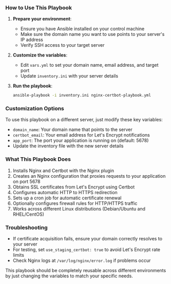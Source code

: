 ### How to Use This Playbook

1. **Prepare your environment**:
   - Ensure you have Ansible installed on your control machine
   - Make sure the domain name you want to use points to your server's IP address
   - Verify SSH access to your target server

2. **Customize the variables**:
   - Edit `vars.yml` to set your domain name, email address, and target port
   - Update `inventory.ini` with your server details

3. **Run the playbook**:
   ```bash
   ansible-playbook -i inventory.ini nginx-certbot-playbook.yml
   ```

### Customization Options

To use this playbook on a different server, just modify these key variables:

- `domain_name`: Your domain name that points to the server
- `certbot_email`: Your email address for Let's Encrypt notifications
- `app_port`: The port your application is running on (default: 5678)
- Update the inventory file with the new server details

### What This Playbook Does

1. Installs Nginx and Certbot with the Nginx plugin
2. Creates an Nginx configuration that proxies requests to your application on port 5678
3. Obtains SSL certificates from Let's Encrypt using Certbot
4. Configures automatic HTTP to HTTPS redirection
5. Sets up a cron job for automatic certificate renewal
6. Optionally configures firewall rules for HTTP/HTTPS traffic
7. Works across different Linux distributions (Debian/Ubuntu and RHEL/CentOS)

### Troubleshooting

- If certificate acquisition fails, ensure your domain correctly resolves to your server
- For testing, set `use_staging_certbot: true` to avoid Let's Encrypt rate limits
- Check Nginx logs at `/var/log/nginx/error.log` if problems occur

This playbook should be completely reusable across different environments by just changing the variables to match your specific needs.
